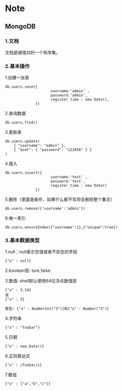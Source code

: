 # Note
## MongoDB
### 1.文档
文档是键值对的一个有序集。
### 2.基本操作
1.创建一张表
``` 
db.users.save({
                     username:'admin' ,
                     password:'admin',
                     register_time : new Date(),
              })
```
2.查询数据
```
db.users.find()
```
3.更新表
```
db.users.update(
    { "username": "admin" },
    { "$set": { "password": "123456" } }
)
```
4.插入
```
db.users.insert({
                     username:'test' ,
                     password:'test',
                     register_time : new Date()
              })
 ```
 5.删除（里面是条件，如果什么都不写将会删除整个集合）
 ```
db.users.remove({'username':'admin'})
```
6.唯一索引
```	
db.users.ensureIndex({"username":1},{"unique":true})
```
### 3.基本数据类型
1.null：null表示空值或者不存在的字段
```
{"x" : null}
```
2.boolean型: ture,false

3.数值: shell默认使用64位浮点数值型
```
{"x" : 3.14}
或
{"x" : 3}

整型: {"x" : NumberInt("3")}和{"x" : Number("3")}
```

4.字符串
```
{"x" : "foobar"}
```

5.日期
```
{"x" : new Date()}
```

6.正则表达式
```
{"x" : /foobar/i}
```

7.数组
```
{"x" : ["a","b","c"]}
```




